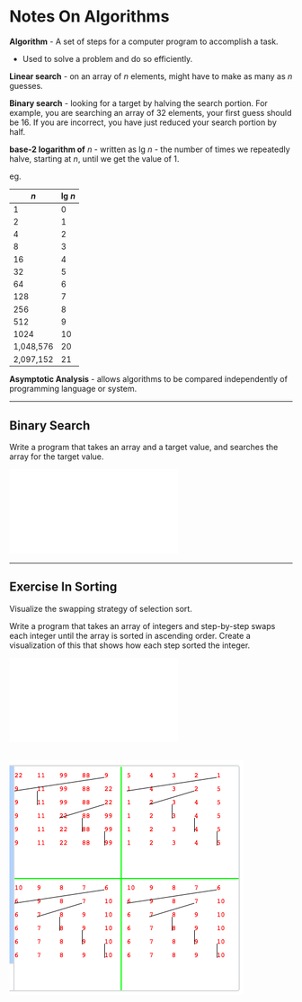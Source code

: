 # Notes On Algorithms

**Algorithm** - A set of steps for a computer program to accomplish a task.

- Used to solve a problem and do so efficiently.

**Linear search** - on an array of *n* elements, might have to make as many as *n* guesses.

**Binary search** - looking for a target by halving the search portion. For example, you are searching
an array of 32 elements, your first guess should be 16. If you are incorrect, you have just reduced
your search portion by half.

**base-2 logarithm of** *n* - written as lg *n* - the number of times we repeatedly halve, starting
at *n*, until we get the value of 1.

eg.

*n* | lg *n*
--- | ---
1 | 0
2 | 1
4 | 2
8 | 3
16 | 4
32 | 5
64 | 6
128 | 7
256 | 8
512 | 9
1024 | 10
1,048,576 | 20
2,097,152 | 21

**Asymptotic Analysis** - allows algorithms to be compared independently of programming language
 or system.

---
## Binary Search

Write a program that takes an array and a target value, and searches the array for the target value.

![Solution](/src/binarySearch.js)

---
## Exercise In Sorting

Visualize the swapping strategy of selection sort.

Write a program that takes an array of integers and step-by-step swaps each integer until the array
is sorted in ascending order. Create a visualization of this that shows how each step sorted the integer.

![Solution](/src/selectionSort.js)

![result](/img/sortResult.png)
---
